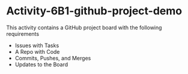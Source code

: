 # Activity-6B1-github-project-demo

This activity contains a GitHub project board with the following requirements
- Issues with Tasks
- A Repo with Code
- Commits, Pushes, and Merges
- Updates to the Board
